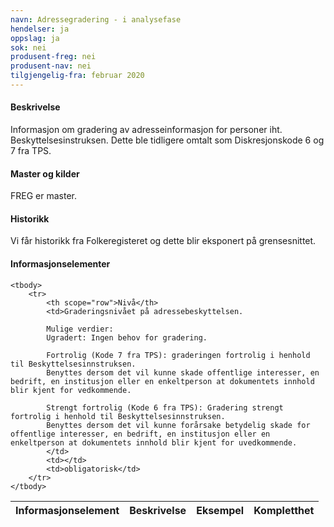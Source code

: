 ```yaml
---
navn: Adressegradering - i analysefase
hendelser: ja
oppslag: ja
sok: nei
produsent-freg: nei
produsent-nav: nei
tilgjengelig-fra: februar 2020
---
```



#### Beskrivelse

Informasjon om gradering av adresseinformasjon for personer iht. Beskyttelsesinstruksen.
Dette ble tidligere omtalt som Diskresjonskode 6 og 7 fra TPS.

#### Master og kilder

FREG er master.
  
#### Historikk

Vi får historikk fra Folkeregisteret og dette blir eksponert på grensesnittet.

#### Informasjonselementer

<table class="table">
    <thead>
        <tr>
            <th>Informasjonselement</th>
            <th>Beskrivelse</th>
            <th>Eksempel</th>
            <th>Kompletthet</th>
        </tr>
    </thead>

    <tbody>
        <tr>
            <th scope="row">Nivå</th>
            <td>Graderingsnivået på adressebeskyttelsen. 
            
            Mulige verdier: 
            Ugradert: Ingen behov for gradering.
            
            Fortrolig (Kode 7 fra TPS): graderingen fortrolig i henhold til Beskyttelsesinnstruksen. 
            Benyttes dersom det vil kunne skade offentlige interesser, en bedrift, en institusjon eller en enkeltperson at dokumentets innhold blir kjent for vedkommende.
            
            Strengt fortrolig (Kode 6 fra TPS): Gradering strengt fortrolig i henhold til Beskyttelsesinnstruksen.
            Benyttes dersom det vil kunne forårsake betydelig skade for offentlige interesser, en bedrift, en institusjon eller en enkeltperson at dokumentets innhold blir kjent for uvedkommende.
            </td>
            <td></td>
            <td>obligatorisk</td>
        </tr>
    </tbody>
</table>
